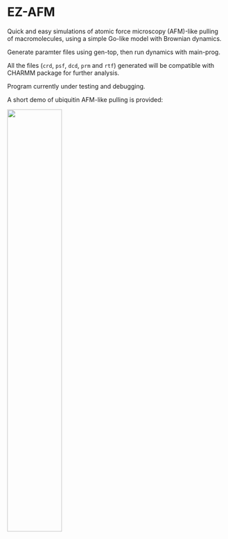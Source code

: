# EZ-AFM
Quick and easy simulations of atomic force microscopy (AFM)-like pulling of macromolecules, using a simple Go-like model with Brownian dynamics.

Generate paramter files using gen-top, then run dynamics with main-prog.

All the files (`crd`, `psf`, `dcd`, `prm` and `rtf`) generated will be compatible with CHARMM package for further analysis.

Program currently under testing and debugging. 

A short demo of ubiquitin AFM-like pulling is provided:

<img src="https://github.com/wangqi1990uc/ez-afm/blob/master/afm-demo.gif" width="50%" height="50%" />

